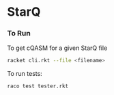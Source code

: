 # StarQ
### To Run
To get cQASM for a given StarQ file
```bash
racket cli.rkt --file <filename>
```

To run tests:
```bash
raco test tester.rkt
```